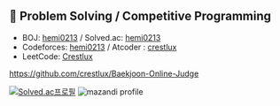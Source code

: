 ## 📃 Problem Solving / Competitive Programming
- BOJ: [hemi0213](https://www.acmicpc.net/user/hemi0213) / Solved.ac: [hemi0213](https://solved.ac/profile/hemi0213)
- Codeforces: [hemi0213](https://codeforces.com/profile/hemi0213) / Atcoder : [crestlux](https://atcoder.jp/users/crestlux)
- LeetCode: [Crestlux](https://leetcode.com/hemi0213/)

https://github.com/crestlux/Baekjoon-Online-Judge

[![Solved.ac프로필](http://mazassumnida.wtf/api/v2/generate_badge?boj=hemi0213)](https://solved.ac/hemi0213)
![mazandi profile](http://mazandi.herokuapp.com/api?handle=hemi0213&theme=warm)
